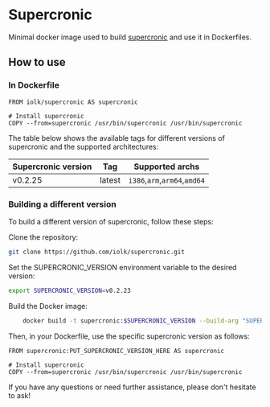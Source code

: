 Supercronic
===

Minimal docker image used to build [supercronic](https://github.com/aptible/supercronic) and use it in Dockerfiles.

## How to use

### In Dockerfile
```
FROM iolk/supercronic AS supercronic

# Install supercronic
COPY --from=supercronic /usr/bin/supercronic /usr/bin/supercronic
```

The table below shows the available tags for different versions of supercronic and the supported architectures:

| Supercronic version | Tag | Supported archs|
| --- | --- | --- |
| v0.2.25 | latest | `i386`,`arm`,`arm64`,`amd64` |


### Building a different version

To build a different version of supercronic, follow these steps:

Clone the repository:

```bash
git clone https://github.com/iolk/supercronic.git
```

Set the SUPERCRONIC_VERSION environment variable to the desired version:

```bash
export SUPERCRONIC_VERSION=v0.2.23
```

Build the Docker image:

```bash
    docker build -t supercronic:$SUPERCRONIC_VERSION --build-arg "SUPERCRONIC_VERSION=${SUPERCRONIC_VERSION}" .
```

Then, in your Dockerfile, use the specific supercronic version as follows:

```
FROM supercronic:PUT_SUPERCRONIC_VERSION_HERE AS supercronic

# Install supercronic
COPY --from=supercronic /usr/bin/supercronic /usr/bin/supercronic
```

If you have any questions or need further assistance, please don't hesitate to ask!